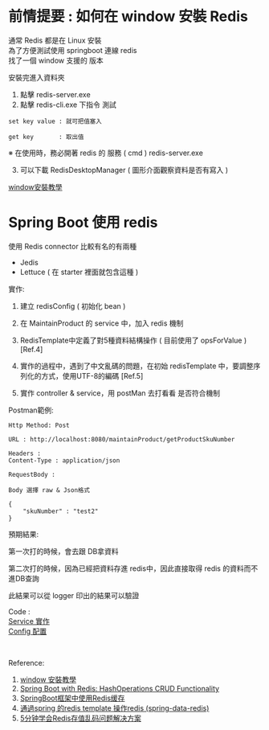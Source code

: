 # 前情提要 : 如何在 window 安裝 Redis

通常 Redis 都是在 Linux 安裝 <br>
為了方便測試使用 springboot 連線 redis <br>
找了一個 window 支援的 版本 <br>

安裝完進入資料夾
1. 點擊 redis-server.exe 
2. 點擊 redis-cli.exe 下指令 測試 <br>

```
set key value : 就可把值塞入

get key       : 取出值
```

※ 在使用時，務必開著 redis 的 服務 ( cmd ) redis-server.exe

3. 可以下載 RedisDesktopManager ( 圖形介面觀察資料是否有寫入 )

[window安裝教學](https://www.itread01.com/content/1559804766.html)

# Spring Boot 使用 redis

使用 Redis connector 比較有名的有兩種
- Jedis
- Lettuce ( 在 starter 裡面就包含這種 )

實作:

1. 建立 redisConfig ( 初始化 bean )

2. 在 MaintainProduct 的 service 中，加入 redis 機制

3. RedisTemplate中定義了對5種資料結構操作 ( 目前使用了 opsForValue ) [Ref.4]

4. 實作的過程中，遇到了中文亂碼的問題，在初始  redisTemplate 中，要調整序列化的方式，使用UTF-8的編碼 [Ref.5]

5. 實作 controller & service，用 postMan 去打看看 是否符合機制

Postman範例:

```
Http Method: Post

URL : http://localhost:8080/maintainProduct/getProductSkuNumber

Headers :
Content-Type : application/json

RequestBody :

Body 選擇 raw & Json格式

{
	"skuNumber" : "test2"
}

```

預期結果:

第一次打的時候，會去跟 DB拿資料

第二次打的時候，因為已經把資料存進 redis中，因此直接取得 redis 的資料而不進DB查詢

此結果可以從 logger 印出的結果可以驗證


Code : <br>
[Service 實作](https://github.com/oscar51011/practice/blob/master/src/main/java/com/practice/productMaintain/service/MaintainProductService.java) <br>
[Config  配置](https://github.com/oscar51011/practice/blob/master/src/main/java/com/practice/config/RedisConfig.java)

<br>

Reference: <br>
1. [window 安裝教學](https://www.itread01.com/content/1559804766.html) <br>
2. [Spring Boot with Redis: HashOperations CRUD Functionality](https://stackabuse.com/spring-boot-with-redis-hashoperations-crud-functionality/)<br>
3. [SpringBoot框架中使用Redis缓存](https://blog.csdn.net/oGuiGui12345/article/details/89888495?utm_medium=distribute.pc_relevant.none-task-blog-BlogCommendFromMachineLearnPai2-3.channel_param&depth_1-utm_source=distribute.pc_relevant.none-task-blog-BlogCommendFromMachineLearnPai2-3.channel_param)<br>
4. [通過spring 的redis template 操作redis (spring-data-redis)](https://www.itread01.com/content/1543281366.html)<br>
5. [5分钟学会Redis存值乱码问题解决方案](https://blog.csdn.net/qq_42175986/article/details/89711232?utm_medium=distribute.pc_relevant_download.none-task-blog-blogcommendfrombaidu-6.nonecase&depth_1-utm_source=distribute.pc_relevant_download.none-task-blog-blogcommendfrombaidu-6.nonecas)<br>
